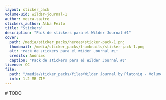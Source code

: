 ```yaml
---
layout: sticker_pack
volume-uid: wilder-journal-1
author: xesca-sastre
stickers_author: Alba Feito
title: "Stickers"
description: "Pack de stickers para el Wilder Journal #1"
cover:
  path: /media/sticker_packs/heroes/sticker-pack-1.png
  thumbnail: /media/sticker_packs/thumbnails/sticker-pack-1.png
  alt: "Pack de stickers para el Wilder Journal #1"
  credits: Anónimx
  caption: "Pack de stickers para el Wilder Journal #1"
license: CC
file:
  path: "/media/sticker_packs/files/Wilder Journal by Platoniq - Volume 1 Sticker Pack by Alba Feito.zip"
  info: 1.2 MB ZIP
---
```

\# TODO